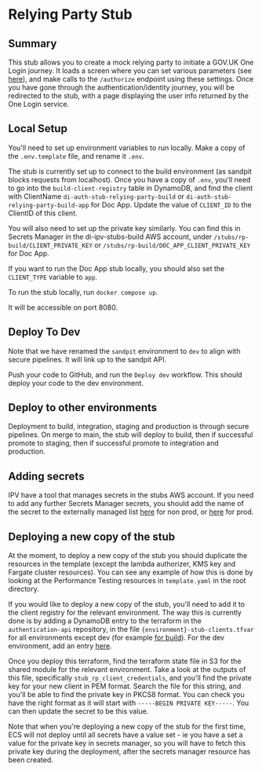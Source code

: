 # Relying Party Stub

## Summary
This stub allows you to create a mock relying party to initiate a GOV.UK One Login journey.
It loads a screen where you can set various parameters (see [here]("https://docs.sign-in.service.gov.uk/integrate-with-integration-environment/")), and make calls to the `/authorize` endpoint using these settings.
Once you have gone through the authentication/identity journey, you will be redirected to the stub, with a page
displaying the user info returned by the One Login service.

## Local Setup
You'll need to set up environment variables to run locally. Make a copy of the `.env.template` file, and rename it `.env`.

The stub is currently set up to connect to the build environment (as sandpit blocks requests from localhost). Once you 
have a copy of `.env`, you'll need to go into the `build-client-registry` table in DynamoDB, and find the client with ClientName `di-auth-stub-relying-party-build` or `di-auth-stub-relying-party-build-app` for Doc App.
Update the value of `CLIENT_ID` to the ClientID of this client.

You will also need to set up the private key similarly. You can find this in Secrets Manager in the di-ipv-stubs-build
AWS account, under `/stubs/rp-build/CLIENT_PRIVATE_KEY` or `/stubs/rp-build/DOC_APP_CLIENT_PRIVATE_KEY` for Doc App.

If you want to run the Doc App stub locally, you should also set the `CLIENT_TYPE` variable to `app`.

To run the stub locally, run `docker compose up`.

It will be accessible on port 8080.

## Deploy To Dev
Note that we have renamed the `sandpit` environment to `dev` to align with secure pipelines. It will link up to the sandpit API.

Push your code to GitHub, and run the `Deploy dev` workflow. This should deploy your code to the dev environment.

## Deploy to other environments
Deployment to build, integration, staging and production is through secure pipelines. On merge to main, the stub will
deploy to build, then if successful promote to staging, then if successful promote to integration and production.

## Adding secrets

IPV have a tool that manages secrets in the stubs AWS account. If you need to add any further Secrets Manager secrets, 
you should add the name of the secret to the externally managed list [here](https://github.com/govuk-one-login/ipv-stubs-common-infra/blob/main/utils/config-mgmt/app/configs/stubs.build.params.yaml) for non prod,
or [here](https://github.com/govuk-one-login/ipv-stubs-common-infra/blob/main/utils/config-mgmt/app/configs/stubs.production.params.yaml) for prod.

## Deploying a new copy of the stub

At the moment, to deploy a new copy of the stub you should duplicate the resources in the template (except the lambda authorizer,
KMS key and Fargate cluster resources). You can see any example of how this is done by looking at the Performance Testing resources
in `template.yaml` in the root directory.

If you would like to deploy a new copy of the stub, you'll need to add it to the client registry for the relevant environment.
The way this is currently done is by adding a DynamoDB entry to the terraform in the `authentication-api` repository, in
the file `{environment}-stub-clients.tfvar` for all environments except dev (for example [for build](https://github.com/govuk-one-login/authentication-api/blob/2e2b4317f4cb0272f74473149aff730bbc844650/ci/terraform/shared/build-stub-clients.tfvars#L101)).
For the dev environment, add an entry [here](https://github.com/govuk-one-login/authentication-api/blob/7dfd3fdeed4cb9358c234d95ee0e0ea4852ca57d/ci/terraform/shared/sandpit.tfvars#L9).

Once you deploy this terraform, find the terraform state file in S3 for the shared module for the relevant environment.
Take a look at the outputs of this file, specifically `stub_rp_client_credentials`, and you'll find the private key for
your new client in PEM format. Search the file for this string, and you'll be able to find the private key in PKCS8 format.
You can check you have the right format as it will start with `-----BEGIN PRIVATE KEY-----`. You can then update the secret to be this value.

Note that when you're deploying a new copy of the stub for the first time, ECS will not deploy until all secrets have a value set - 
ie you have a set a value for the private key in secrets manager, so you will have to fetch this private key during the deployment, after the
secrets manager resource has been created.
